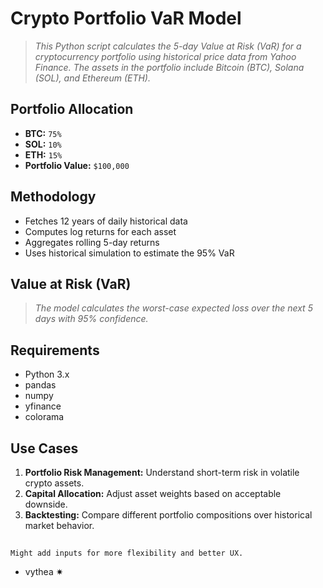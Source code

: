 # Crypto Portfolio VaR Model

> *This Python script calculates the 5-day Value at Risk (VaR) for a cryptocurrency portfolio using historical price data from Yahoo Finance. The assets in the portfolio include Bitcoin (BTC), Solana (SOL), and Ethereum (ETH).*

## Portfolio Allocation

- **BTC:** `75%`
- **SOL:** `10%`
- **ETH:** `15%`
- **Portfolio Value:** `$100,000`

## Methodology

- Fetches 12 years of daily historical data
- Computes log returns for each asset
- Aggregates rolling 5-day returns
- Uses historical simulation to estimate the 95% VaR

## Value at Risk (VaR)

> *The model calculates the worst-case expected loss over the next 5 days with 95% confidence.*

## Requirements

- Python 3.x
- pandas
- numpy
- yfinance
- colorama

## Use Cases

1. **Portfolio Risk Management:** Understand short-term risk in volatile crypto assets.
2. **Capital Allocation:** Adjust asset weights based on acceptable downside.
3. **Backtesting:** Compare different portfolio compositions over historical market behavior.

##

`Might add inputs for more flexibility and better UX.`
- vythea ✷
